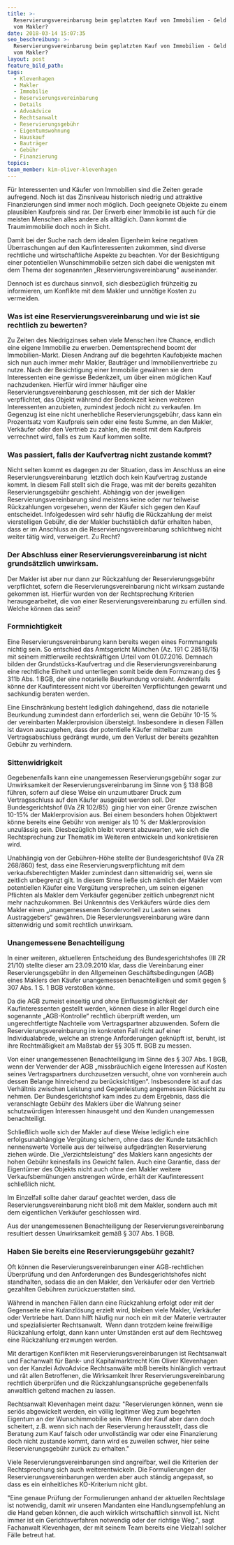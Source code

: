 ```yaml
---
title: >-
  Reservierungsvereinbarung beim geplatzten Kauf von Immobilien - Geld zurück
  vom Makler?
date: 2018-03-14 15:07:35
seo_beschreibung: >-
  Reservierungsvereinbarung beim geplatzten Kauf von Immobilien - Geld zurück
  vom Makler?
layout: post
feature_bild_path:
tags:
  - Klevenhagen
  - Makler
  - Immobilie
  - Reservierungsvereinbarung
  - Details
  - AdvoAdvice
  - Rechtsanwalt
  - Reservierungsgebühr
  - Eigentumswohnung
  - Hauskauf
  - Bauträger
  - Gebühr
  - Finanzierung
topics:
team_member: kim-oliver-klevenhagen
---
```


Für Interessenten und Käufer von Immobilien sind die Zeiten gerade aufregend. Noch ist das Zinsniveau historisch niedrig und attraktive Finanzierungen sind immer noch möglich. Doch geeignete Objekte zu einem plausiblen Kaufpreis sind rar. Der Erwerb einer Immobilie ist auch für die meisten Menschen alles andere als alltäglich. Dann kommt die Traumimmobilie doch noch in Sicht.

Damit bei der Suche nach dem idealen Eigenheim keine negativen Überraschungen auf den Kaufinteressenten zukommen, sind diverse rechtliche und wirtschaftliche Aspekte zu beachten. Vor der Besichtigung einer potentiellen Wunschimmobilie setzen sich dabei die wenigsten mit dem Thema der sogenannten „Reservierungsvereinbarung“ auseinander.

Dennoch ist es durchaus sinnvoll, sich diesbezüglich frühzeitig zu informieren, um Konflikte mit dem Makler und unnötige Kosten zu vermeiden.

### Was ist eine Reservierungsvereinbarung und wie ist sie rechtlich zu bewerten?

Zu Zeiten des Niedrigzinses sehen viele Menschen ihre Chance, endlich eine eigene Immobilie zu erwerben. Dementsprechend boomt der Immobilien-Markt. Diesen Andrang auf die begehrten Kaufobjekte machen sich nun auch immer mehr Makler, Bauträger und Immobilienvertriebe zu nutze. Nach der Besichtigung einer Immobilie gewähren sie dem Interessenten eine gewisse Bedenkzeit, um über einen möglichen Kauf nachzudenken. Hierfür wird immer häufiger eine Reservierungsvereinbarung geschlossen, mit der sich der Makler verpflichtet, das Objekt während der Bedenkzeit keinen weiteren Interessenten anzubieten, zumindest jedoch nicht zu verkaufen. Im Gegenzug ist eine nicht unerhebliche Reservierungsgebühr, dass kann ein Prozentsatz vom Kaufpreis sein oder eine feste Summe, an den Makler, Verkäufer oder den Vertrieb zu zahlen, die meist mit dem Kaufpreis verrechnet wird, falls es zum Kauf kommen sollte.

### Was passiert, falls der Kaufvertrag nicht zustande kommt?

Nicht selten kommt es dagegen zu der Situation, dass im Anschluss an eine Reservierungsvereinbarung  letztlich doch kein Kaufvertrag zustande kommt. In diesem Fall stellt sich die Frage, was mit der bereits gezahlten Reservierungsgebühr geschieht. Abhängig von der jeweiligen Reservierungsvereinbarung sind meistens keine oder nur teilweise Rückzahlungen vorgesehen, wenn der Käufer sich gegen den Kauf entscheidet. Infolgedessen wird sehr häufig die Rückzahlung der meist vierstelligen Gebühr, die der Makler buchstäblich dafür erhalten haben, dass er im Anschluss an die Reservierungsvereinbarung schlichtweg nicht weiter tätig wird, verweigert. Zu Recht?

### Der Abschluss einer Reservierungsvereinbarung ist nicht grundsätzlich unwirksam.

Der Makler ist aber nur dann zur Rückzahlung der Reservierungsgebühr verpflichtet, sofern die Reservierungsvereinbarung nicht wirksam zustande gekommen ist. Hierfür wurden von der Rechtsprechung Kriterien herausgearbeitet, die von einer Reservierungsvereinbarung zu erfüllen sind. Welche können das sein?

### Formnichtigkeit

Eine Reservierungsvereinbarung kann bereits wegen eines Formmangels nichtig sein. So entschied das Amtsgericht München (Az. 191 C 28518/15) mit seinem mittlerweile rechtskräftigen Urteil vom 01.07.2016. Demnach bilden der Grundstücks-Kaufvertrag und die Reservierungsvereinbarung eine rechtliche Einheit und unterliegen somit beide dem Formzwang des § 311b Abs. 1 BGB, der eine notarielle Beurkundung vorsieht. Andernfalls könne der Kaufinteressent nicht vor übereilten Verpflichtungen gewarnt und sachkundig beraten werden.

Eine Einschränkung besteht lediglich dahingehend, dass die notarielle Beurkundung zumindest dann erforderlich sei, wenn die Gebühr 10-15 % der vereinbarten Maklerprovision übersteigt. Insbesondere in diesen Fällen ist davon auszugehen, dass der potentielle Käufer mittelbar zum Vertragsabschluss gedrängt wurde, um den Verlust der bereits gezahlten Gebühr zu verhindern.

### Sittenwidrigkeit

Gegebenenfalls kann eine unangemessen Reservierungsgebühr sogar zur Unwirksamkeit der Reservierungsvereinbarung im Sinne von § 138 BGB führen, sofern auf diese Weise ein unzumutbarer Druck zum Vertragsschluss auf den Käufer ausgeübt werden soll. Der Bundesgerichtshof (IVa ZR 102/85)  ging hier von einer Grenze zwischen 10-15% der Maklerprovision aus. Bei einem besonders hohen Objektwert könne bereits eine Gebühr von weniger als 10 % der Maklerprovision unzulässig sein. Diesbezüglich bleibt vorerst abzuwarten, wie sich die Rechtsprechung zur Thematik im Weiteren entwickeln und konkretisieren wird.

Unabhängig von der Gebühren-Höhe stellte der Bundesgerichtshof (IVa ZR 268/860) fest, dass eine Reservierungsverpflichtung mit dem verkaufsberechtigten Makler zumindest dann sittenwidrig sei, wenn sie zeitlich unbegrenzt gilt. In diesem Sinne ließe sich nämlich der Makler vom potentiellen Käufer eine Vergütung versprechen, um seinen eigenen Pflichten als Makler dem Verkäufer gegenüber zeitlich unbegrenzt nicht mehr nachzukommen. Bei Unkenntnis des Verkäufers würde dies dem Makler einen „unangemessenen Sondervorteil zu Lasten seines Austraggebers“ gewähren. Die Reservierungsvereinbarung wäre dann sittenwidrig und somit rechtlich unwirksam.

### Unangemessene Benachteiligung

In einer weiteren, aktuelleren Entscheidung des Bundesgerichtshofes (III ZR 21/10) stellte dieser am 23.09.2010 klar, dass die Vereinbarung einer Reservierungsgebühr in den Allgemeinen Geschäftsbedingungen (AGB) eines Maklers den Käufer unangemessen benachteiligen und somit gegen § 307 Abs. 1 S. 1 BGB verstoßen könne.

Da die AGB zumeist einseitig und ohne Einflussmöglichkeit der Kaufinteressenten gestellt werden, können diese in aller Regel durch eine sogenannte „AGB-Kontrolle“ rechtlich überprüft werden, um ungerechtfertigte Nachteile vom Vertragspartner abzuwenden. Sofern die Reservierungsvereinbarung im konkreten Fall nicht auf einer Individualabrede, welche an strenge Anforderungen geknüpft ist, beruht, ist ihre Rechtmäßigkeit am Maßstab der §§ 305 ff. BGB zu messen.

Von einer unangemessenen Benachteiligung im Sinne des § 307 Abs. 1 BGB, wenn der Verwender der AGB „missbräuchlich eigene Interessen auf Kosten seines Vertragspartners durchzusetzen versucht, ohne von vornherein auch dessen Belange hinreichend zu berücksichtigen“. Insbesondere ist auf das Verhältnis zwischen Leistung und Gegenleistung angemessen Rücksicht zu nehmen. Der Bundesgerichtshof kam indes zu dem Ergebnis, dass die veranschlagte Gebühr des Maklers über die Wahrung seiner schutzwürdigen Interessen hinausgeht und den Kunden unangemessen benachteiligt.

Schließlich wolle sich der Makler auf diese Weise lediglich eine erfolgsunabhängige Vergütung sichern, ohne dass der Kunde tatsächlich nennenswerte Vorteile aus der teilweise aufgedrängten Reservierung ziehen würde. Die „Verzichtsleistung“ des Maklers kann angesichts der hohen Gebühr keinesfalls ins Gewicht fallen. Auch eine Garantie, dass der Eigentümer des Objekts nicht auch ohne den Makler weitere Verkaufsbemühungen anstrengen würde, erhält der Kaufinteressent schließlich nicht.

Im Einzelfall sollte daher darauf geachtet werden, dass die Reservierungsvereinbarung nicht bloß mit dem Makler, sondern auch mit dem eigentlichen Verkäufer geschlossen wird.

Aus der unangemessenen Benachteiligung der Reservierungsvereinbarung resultiert dessen Unwirksamkeit gemäß § 307 Abs. 1 BGB.

### Haben Sie bereits eine Reservierungsgebühr gezahlt?

Oft können die Reservierungsvereinbarungen einer AGB-rechtlichen Überprüfung und den Anforderungen des Bundesgerichtshofes nicht standhalten, sodass die an den Makler, den Verkäufer oder den Vertrieb gezahlten Gebühren zurückzuerstatten sind.

Während in manchen Fällen dann eine Rückzahlung erfolgt oder mit der Gegenseite eine Kulanzlösung erzielt wird, bleiben viele Makler, Verkäufer oder Vertriebe hart. Dann hilft häufig nur noch ein mit der Materie vertrauter und spezialisierter Rechtsanwalt.  Wenn dann trotzdem keine freiwillige Rückzahlung erfolgt, dann kann unter Umständen erst auf dem Rechtsweg eine Rückzahlung erzwungen werden.

Mit derartigen Konflikten mit Reservierungsvereinbarungen ist Rechtsanwalt und Fachanwalt für Bank- und Kapitalmarktrecht Kim Oliver Klevenhagen von der Kanzlei AdvoAdvice Rechtsanwälte mbB bereits hinlänglich vertraut und rät allen Betroffenen, die Wirksamkeit Ihrer Reservierungsvereinbarung rechtlich überprüfen und die Rückzahlungsansprüche gegebenenfalls anwaltlich geltend machen zu lassen.

Rechtsanwalt Klevenhagen meint dazu: "Reservierungen können, wenn sie seriös abgewickelt werden, ein völlig legitimer Weg zum begehrten Eigentum an der Wunschimmobilie sein. Wenn der Kauf aber dann doch scheitert, z.B. wenn sich nach der Reservierung herausstellt, dass die Beratung zum Kauf falsch oder unvollständig war oder eine Finanzierung doch nicht zustande kommt, dann wird es zuweilen schwer, hier seine Reservierungsgebühr zurück zu erhalten."

Viele Reservierungsvereinbarungen sind angreifbar, weil die Kriterien der Rechtsprechung sich auch weiterentwickeln. Die Formulierungen der Reservierungsvereinbarungen werden aber auch ständig angepasst, so dass es ein einheitliches KO-Kriterium nicht gibt.

"Eine genaue Prüfung der Formulierungen anhand der aktuellen Rechtslage ist notwendig, damit wir unseren Mandanten eine Handlungsempfehlung an die Hand geben können, die auch wirklich wirtschaftlich sinnvoll ist. Nicht immer ist ein Gerichtsverfahren notwendig oder der richtige Weg.", sagt Fachanwalt Klevenhagen, der mit seinem Team bereits eine Vielzahl solcher Fälle betreut hat.